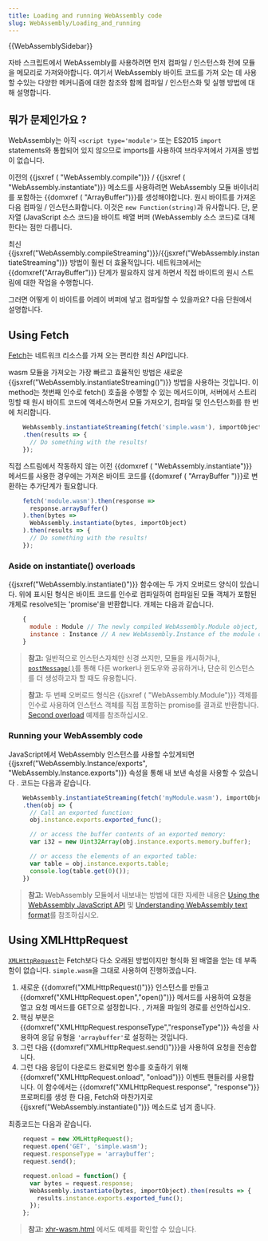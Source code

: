 ```yaml
---
title: Loading and running WebAssembly code
slug: WebAssembly/Loading_and_running
---
```

{{WebAssemblySidebar}}

자바 스크립트에서 WebAssembly를 사용하려면 먼저 컴파일 / 인스턴스화 전에 모듈을 메모리로 가져와야합니다. 여기서 WebAssembly 바이트 코드를 가져 오는 데 사용할 수있는 다양한 메커니즘에 대한 참조와 함께 컴파일 / 인스턴스화 및 실행 방법에 대해 설명합니다.

## 뭐가 문제인가요 ?

WebAssembly는 아직 `<script type='module'>` 또는 ES2015 `import` statements와 통합되어 있지 않으므로 imports를 사용하여 브라우저에서 가져올 방법이 없습니다.

이전의 {{jsxref ( "WebAssembly.compile")}} / {{jsxref ( "WebAssembly.instantiate")}} 메소드를 사용하려면 WebAssembly 모듈 바이너리를 포함하는 {{domxref ( "ArrayBuffer")}}를 생성해야합니다. 원시 바이트를 가져온 다음 컴파일 / 인스턴스화합니다. 이것은 `new Function(string)`과 유사합니다. 단, 문자열 (JavaScript 소스 코드)을 바이트 배열 버퍼 (WebAssembly 소스 코드)로 대체한다는 점만 다릅니다.

최신 {{jsxref("WebAssembly.compileStreaming")}}/{{jsxref("WebAssembly.instantiateStreaming")}} 방법이 훨씬 더 효율적입니다.
네트워크에서는 {{domxref("ArrayBuffer")}} 단계가 필요하지 않게 하면서 직접 바이트의 원시 스트림에 대한 작업을 수행합니다.

그러면 어떻게 이 바이트를 어레이 버퍼에 넣고 컴파일할 수 있을까요? 다음 단원에서 설명합니다.

## Using Fetch

[Fetch](/ko/docs/Web/API/Fetch_API)는 네트워크 리소스를 가져 오는 편리한 최신 API입니다.

wasm 모듈을 가져오는 가장 빠르고 효율적인 방법은 새로운 {{jsxref("WebAssembly.instantiateStreaming()")}} 방법을 사용하는 것입니다. 이 method는 첫번째 인수로 fetch() 호출을 수행할 수 있는 메서드이며, 서버에서 스트리밍할 때 원시 바이트 코드에 액세스하면서 모듈 가져오기, 컴파일 및 인스턴스화를 한 번에 처리합니다.

```js
    WebAssembly.instantiateStreaming(fetch('simple.wasm'), importObject)
    .then(results => {
      // Do something with the results!
    });
```

직접 스트림에서 작동하지 않는 이전 {{domxref ( "WebAssembly.instantiate")}} 메서드를 사용한 경우에는 가져온 바이트 코드를 {{domxref ( "ArrayBuffer ")}}로 변환하는 추가단계가 필요합니다.

```js
    fetch('module.wasm').then(response =>
      response.arrayBuffer()
    ).then(bytes =>
      WebAssembly.instantiate(bytes, importObject)
    ).then(results => {
      // Do something with the results!
    });
```

### Aside on instantiate() overloads

{{jsxref("WebAssembly.instantiate()")}} 함수에는 두 가지 오버로드 양식이 있습니다. 위에 표시된 형식은 바이트 코드를 인수로 컴파일하여 컴파일된 모듈 객체가 포함된 개체로 resolve되는 'promise'을 반환합니다. 개체는 다음과 같습니다.

```js
    {
      module : Module // The newly compiled WebAssembly.Module object,
      instance : Instance // A new WebAssembly.Instance of the module object
    }
```

> **참고:** 일반적으로 인스턴스자체만 신경 쓰지만, 모듈을 캐시하거나, [`postMessage()`](/ko/docs/Web/API/MessagePort/postMessage)를 통해 다른 worker나 윈도우와 공유하거나, 단순히 인스턴스를 더 생성하고자 할 때도 유용합니다.

> **참고:** 두 번째 오버로드 형식은 {{jsxref ( "WebAssembly.Module")}} 객체를 인수로 사용하여 인스턴스 객체를 직접 포함하는 promise를 결과로 반환합니다. [Second overload](/ko/docs/Web/JavaScript/Reference/Global_Objects/WebAssembly/instantiate#Second_overload_example) 예제를 참조하십시오.

### Running your WebAssembly code

JavaScript에서 WebAssembly 인스턴스를 사용할 수있게되면 {{jsxref("WebAssembly.Instance/exports", "WebAssembly.Instance.exports")}} 속성을 통해 내 보낸 속성을 사용할 수 있습니다 . 코드는 다음과 같습니다.

```js
    WebAssembly.instantiateStreaming(fetch('myModule.wasm'), importObject)
    .then(obj => {
      // Call an exported function:
      obj.instance.exports.exported_func();

      // or access the buffer contents of an exported memory:
      var i32 = new Uint32Array(obj.instance.exports.memory.buffer);

      // or access the elements of an exported table:
      var table = obj.instance.exports.table;
      console.log(table.get(0)());
    })
```

> **참고:** WebAssembly 모듈에서 내보내는 방법에 대한 자세한 내용은 [Using the WebAssembly JavaScript API](/ko/docs/WebAssembly/Using_the_JavaScript_API) 및 [Understanding WebAssembly text format](/ko/docs/WebAssembly/Understanding_the_text_format)를 참조하십시오.

## Using XMLHttpRequest

[`XMLHttpRequest`](/ko/docs/Web/API/XMLHttpRequest)는 Fetch보다 다소 오래된 방법이지만 형식화 된 배열을 얻는 데 부족함이 없습니다. `simple.wasm`을 그대로 사용하여 진행하겠습니다.

1. 새로운 {{domxref("XMLHttpRequest()")}} 인스턴스를 만들고 {{domxref("XMLHttpRequest.open","open()")}} 메서드를 사용하여 요청을 열고 요청 메서드를 GET으로 설정합니다. , 가져올 파일의 경로를 선언하십시오.
2. 핵심 부분은 {{domxref("XMLHttpRequest.responseType","responseType")}} 속성을 사용하여 응답 유형을 `'arraybuffer'`로 설정하는 것입니다.
3. 그런 다음 {{domxref("XMLHttpRequest.send()")}}을 사용하여 요청을 전송합니다.
4. 그런 다음 응답이 다운로드 완료되면 함수를 호출하기 위해 {{domxref("XMLHttpRequest.onload", "onload")}} 이벤트 핸들러를 사용합니다. 이 함수에서는 {{domxref("XMLHttpRequest.response", "response")}} 프로퍼티를 생성 한 다음, Fetch와 마찬가지로 {{jsxref("WebAssembly.instantiate()")}} 메소드로 넘겨 줍니다.

최종코드는 다음과 같습니다.

```js
    request = new XMLHttpRequest();
    request.open('GET', 'simple.wasm');
    request.responseType = 'arraybuffer';
    request.send();

    request.onload = function() {
      var bytes = request.response;
      WebAssembly.instantiate(bytes, importObject).then(results => {
        results.instance.exports.exported_func();
      });
    };
```

> **참고:** [xhr-wasm.html](https://mdn.github.io/webassembly-examples/js-api-examples/xhr-wasm.html) 에서도 예제를 확인할 수 있습니다.
